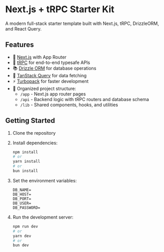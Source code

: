 # Next.js + tRPC Starter Kit

A modern full-stack starter template built with Next.js, tRPC, DrizzleORM, and React Query.

## Features

- 🚀 [Next.js](https://nextjs.org/) with App Router
- 🔗 [tRPC](https://trpc.io/) for end-to-end typesafe APIs
- 📚 [Drizzle ORM](https://orm.drizzle.team/) for database operations
- 🔄 [TanStack Query](https://tanstack.com/query/latest) for data fetching
- ⚡ [Turbopack](https://turbo.build/pack) for faster development
- 📁 Organized project structure:
  - `/app` - Next.js app router pages
  - `/api` - Backend logic with tRPC routers and database schema
  - `/lib` - Shared components, hooks, and utilities

## Getting Started

1. Clone the repository
2. Install dependencies:
   ```bash
   npm install
   # or
   yarn install
   # or
   bun install
   ```
3. Set the environment variables:
   ```
   DB_NAME=
   DB_HOST=
   DB_PORT=
   DB_USER=
   DB_PASSWORD=
   ```
4. Run the development server:

   ```bash
   npm run dev
   # or
   yarn dev
   # or
   bun dev
   ```
